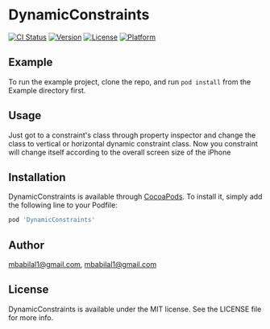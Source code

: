 # DynamicConstraints

[![CI Status](https://img.shields.io/travis/mbabilal1@gmail.com/DynamicConstraints.svg?style=flat)](https://travis-ci.org/mbabilal1@gmail.com/DynamicConstraints)
[![Version](https://img.shields.io/cocoapods/v/DynamicConstraints.svg?style=flat)](https://cocoapods.org/pods/DynamicConstraints)
[![License](https://img.shields.io/cocoapods/l/DynamicConstraints.svg?style=flat)](https://cocoapods.org/pods/DynamicConstraints)
[![Platform](https://img.shields.io/cocoapods/p/DynamicConstraints.svg?style=flat)](https://cocoapods.org/pods/DynamicConstraints)

## Example

To run the example project, clone the repo, and run `pod install` from the Example directory first.

## Usage
Just got to a constraint's class through property inspector and change the class to vertical or horizontal dynamic constraint class. Now you constraint will change itself according to the overall screen size of the iPhone
## Installation

DynamicConstraints is available through [CocoaPods](https://cocoapods.org). To install
it, simply add the following line to your Podfile:

```ruby
pod 'DynamicConstraints'
```

## Author

mbabilal1@gmail.com, mbabilal1@gmail.com

## License

DynamicConstraints is available under the MIT license. See the LICENSE file for more info.
